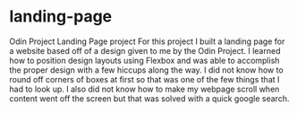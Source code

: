 # landing-page
Odin Project Landing Page project
For this project I built a landing page for a website based off of a design given to me by the Odin Project. I learned how to position design layouts using Flexbox and was able to accomplish the proper design with a few hiccups along the way. I did not know how to round off corners of boxes at first so that was one of the few things that I had to look up. I also did not know how to make my webpage scroll when content went off the screen but that was solved with a quick google search.
